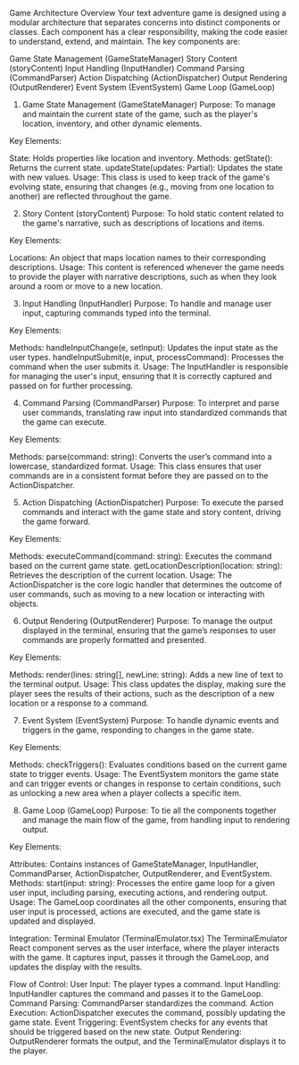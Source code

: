 Game Architecture Overview
Your text adventure game is designed using a modular architecture that separates concerns into distinct components or classes. Each component has a clear responsibility, making the code easier to understand, extend, and maintain. The key components are:

Game State Management (GameStateManager)
Story Content (storyContent)
Input Handling (InputHandler)
Command Parsing (CommandParser)
Action Dispatching (ActionDispatcher)
Output Rendering (OutputRenderer)
Event System (EventSystem)
Game Loop (GameLoop)
1. Game State Management (GameStateManager)
Purpose:
To manage and maintain the current state of the game, such as the player's location, inventory, and other dynamic elements.

Key Elements:

State: Holds properties like location and inventory.
Methods:
getState(): Returns the current state.
updateState(updates: Partial<GameState>): Updates the state with new values.
Usage:
This class is used to keep track of the game's evolving state, ensuring that changes (e.g., moving from one location to another) are reflected throughout the game.

2. Story Content (storyContent)
Purpose:
To hold static content related to the game's narrative, such as descriptions of locations and items.

Key Elements:

Locations: An object that maps location names to their corresponding descriptions.
Usage:
This content is referenced whenever the game needs to provide the player with narrative descriptions, such as when they look around a room or move to a new location.

3. Input Handling (InputHandler)
Purpose:
To handle and manage user input, capturing commands typed into the terminal.

Key Elements:

Methods:
handleInputChange(e, setInput): Updates the input state as the user types.
handleInputSubmit(e, input, processCommand): Processes the command when the user submits it.
Usage:
The InputHandler is responsible for managing the user's input, ensuring that it is correctly captured and passed on for further processing.

4. Command Parsing (CommandParser)
Purpose:
To interpret and parse user commands, translating raw input into standardized commands that the game can execute.

Key Elements:

Methods:
parse(command: string): Converts the user’s command into a lowercase, standardized format.
Usage:
This class ensures that user commands are in a consistent format before they are passed on to the ActionDispatcher.

5. Action Dispatching (ActionDispatcher)
Purpose:
To execute the parsed commands and interact with the game state and story content, driving the game forward.

Key Elements:

Methods:
executeCommand(command: string): Executes the command based on the current game state.
getLocationDescription(location: string): Retrieves the description of the current location.
Usage:
The ActionDispatcher is the core logic handler that determines the outcome of user commands, such as moving to a new location or interacting with objects.

6. Output Rendering (OutputRenderer)
Purpose:
To manage the output displayed in the terminal, ensuring that the game’s responses to user commands are properly formatted and presented.

Key Elements:

Methods:
render(lines: string[], newLine: string): Adds a new line of text to the terminal output.
Usage:
This class updates the display, making sure the player sees the results of their actions, such as the description of a new location or a response to a command.

7. Event System (EventSystem)
Purpose:
To handle dynamic events and triggers in the game, responding to changes in the game state.

Key Elements:

Methods:
checkTriggers(): Evaluates conditions based on the current game state to trigger events.
Usage:
The EventSystem monitors the game state and can trigger events or changes in response to certain conditions, such as unlocking a new area when a player collects a specific item.

8. Game Loop (GameLoop)
Purpose:
To tie all the components together and manage the main flow of the game, from handling input to rendering output.

Key Elements:

Attributes:
Contains instances of GameStateManager, InputHandler, CommandParser, ActionDispatcher, OutputRenderer, and EventSystem.
Methods:
start(input: string): Processes the entire game loop for a given user input, including parsing, executing actions, and rendering output.
Usage:
The GameLoop coordinates all the other components, ensuring that user input is processed, actions are executed, and the game state is updated and displayed.

Integration: Terminal Emulator (TerminalEmulator.tsx)
The TerminalEmulator React component serves as the user interface, where the player interacts with the game. It captures input, passes it through the GameLoop, and updates the display with the results.

Flow of Control:
User Input: The player types a command.
Input Handling: InputHandler captures the command and passes it to the GameLoop.
Command Parsing: CommandParser standardizes the command.
Action Execution: ActionDispatcher executes the command, possibly updating the game state.
Event Triggering: EventSystem checks for any events that should be triggered based on the new state.
Output Rendering: OutputRenderer formats the output, and the TerminalEmulator displays it to the player.